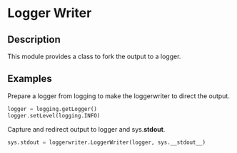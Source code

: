 Logger Writer
=============

Description
-----------
This module provides a class to fork the output to a logger.

Examples
--------

Prepare a logger from logging to make the loggerwriter to direct the output.
```python
logger = logging.getLogger()
logger.setLevel(logging.INFO)
```

Capture and redirect output to logger and sys.__stdout__.
```python
sys.stdout = loggerwriter.LoggerWriter(logger, sys.__stdout__)
```
